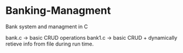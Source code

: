 # Banking-Managment
Bank system and managment in C

bank.c -> basic CRUD operations
bank1.c -> basic CRUD + dynamically retieve info from file during run time.
